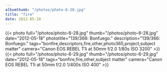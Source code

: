 ```yaml
---
albumthumb: "/photos/photo-6-28.jpg"
title: "fire"
date: 2012-05-18
---
```

{{< photo full="/photos/photo-6-28.jpg" thumb="/photos/photo-6-28.jpg" date="2012-05-18" phototitle="139/366: Bonfuego." description="139/366: Bonfuego." tags="bonfire,descriptors,fire,other,photo365,project,subject matter" camera="Canon EOS REBEL T1i at 50mm f/2.0 1/80s ISO 3200" >}}
{{< photo full="/photos/photo-6-29.jpg" thumb="/photos/photo-6-29.jpg" date="2012-05-18" tags="bonfire,fire,other,subject matter" camera="Canon EOS REBEL T1i at 50mm f/2.0 1/400s ISO 400" >}}
